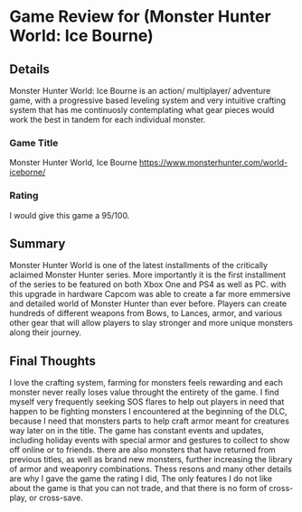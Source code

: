 # Game Review for (Monster Hunter World: Ice Bourne)

## Details
Monster Hunter World: Ice Bourne is an action/ multiplayer/ adventure game, with a progressive based leveling system and very intuitive
crafting system that has me continuosly contemplating what gear pieces would work the best in tandem for each individual monster.
### Game Title
Monster Hunter World, Ice Bourne 
https://www.monsterhunter.com/world-iceborne/

### Rating
I would give this game a 95/100.

## Summary
Monster Hunter World is one of the latest installments of the critically aclaimed Monster Hunter series. More importantly it is the first
installment of the series to be featured on both Xbox One and PS4 as well as PC. with this upgrade in hardware Capcom was able to
create a far more emmersive and detailed world of Monster Hunter than ever before. Players can create hundreds of different weapons from
Bows, to Lances, armor, and various other gear that will allow players to slay stronger and more unique monsters along their journey.

## Final Thoughts
I love the crafting system, farming for monsters feels rewarding and each monster never really loses value throught the entirety of the 
game. I find myself very frequently seeking SOS flares to help out players in need that happen to be fighting monsters I encountered at
the beginning of the DLC, because I need that monsters parts to help craft armor meant for creatures way later on in the title. The game
has constant events and updates, including holiday events with special armor and gestures to collect to show off online or to friends.
there are also monsters that have returned from previous titles, as well as brand new monsters, further increasing the library of armor 
and weaponry combinations. Thess resons and many other details are why I gave the game the rating I did, The only features I do not 
like about the game is that you can not trade, and that there is no form of cross-play, or cross-save. 
